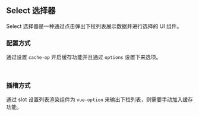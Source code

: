 <div class="demo-header">
<p class="overviewicon">
  <span class="wapi-form-dropdown"/>
</p>

## Select 选择器

<nova-uxlink widget-name="Dropdown"></nova-uxlink>

Select 选择器是一种通过点击弹出下拉列表展示数据并进行选择的 UI 组件。
</div>

### 配置方式

通过设置 `cache-op` 开启缓存功能并且通过 `options` 设置下来选项。

<nova-demo-view link="select/cache-usage"></nova-demo-view>

<br>

### 插槽方式

通过 slot 设置列表渲染组件为 `vue-option` 来输出下拉列表，则需要手动加入缓存功能。

<nova-demo-view link="select/memoize-usage"></nova-demo-view>

